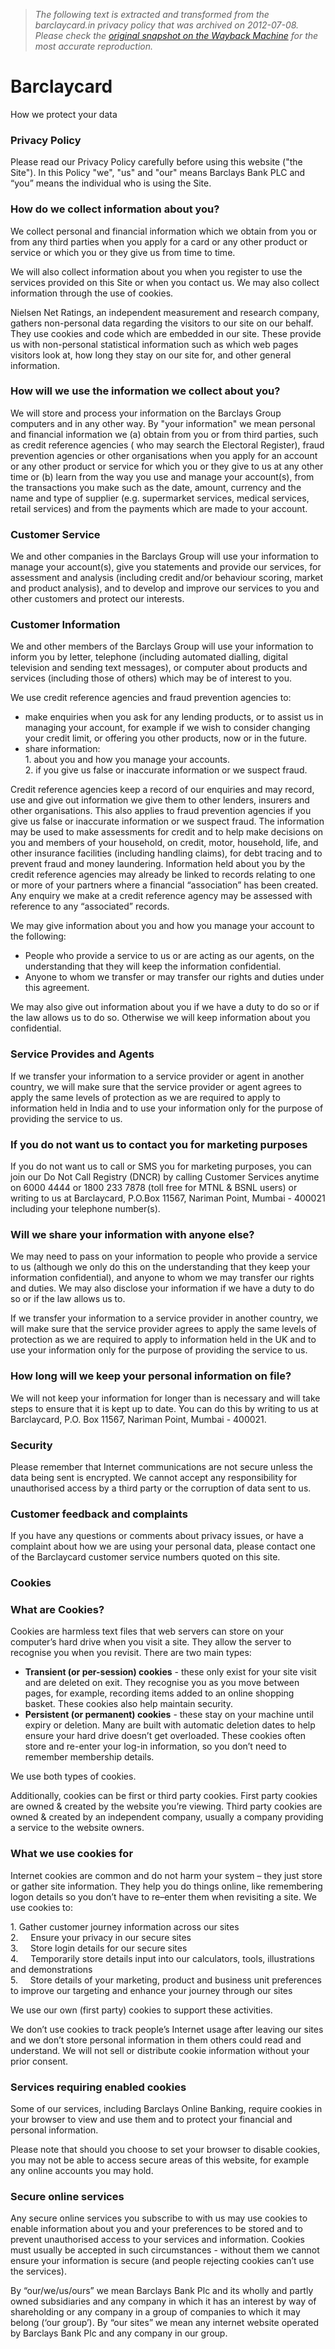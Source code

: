 > *The following text is extracted and transformed from the barclaycard.in privacy policy that was archived on 2012-07-08. Please check the [original snapshot on the Wayback Machine](https://web.archive.org/web/20120708080504id_/http%3A//www.barclaycard.in/privacy-policy.html) for the most accurate reproduction.*

# Barclaycard

How we protect your data

### **Privacy Policy**

Please read our Privacy Policy carefully before using this website ("the Site"). In this Policy "we", "us" and "our" means Barclays Bank PLC and “you” means the individual who is using the Site.

### How do we collect information about you?

We collect personal and financial information which we obtain from you or from any third parties when you apply for a card or any other product or service or which you or they give us from time to time.

We will also collect information about you when you register to use the services provided on this Site or when you contact us. We may also collect information through the use of cookies.

Nielsen Net Ratings, an independent measurement and research company, gathers non-personal data regarding the visitors to our site on our behalf. They use cookies and code which are embedded in our site. These provide us with non-personal statistical information such as which web pages visitors look at, how long they stay on our site for, and other general information.

### How will we use the information we collect about you?

We will store and process your information on the Barclays Group computers and in any other way. By "your information" we mean personal and financial information we (a) obtain from you or from third parties, such as credit reference agencies ( who may search the Electoral Register), fraud prevention agencies or other organisations when you apply for an account or any other product or service for which you or they give to us at any other time or (b) learn from the way you use and manage your account(s), from the transactions you make such as the date, amount, currency and the name and type of supplier (e.g. supermarket services, medical services, retail services) and from the payments which are made to your account.

### Customer Service

We and other companies in the Barclays Group will use your information to manage your account(s), give you statements and provide our services, for assessment and analysis (including credit and/or behaviour scoring, market and product analysis), and to develop and improve our services to you and other customers and protect our interests.

### Customer Information 

We and other members of the Barclays Group will use your information to inform you by letter, telephone (including automated dialling, digital television and sending text messages), or computer about products and services (including those of others) which may be of interest to you.

We use credit reference agencies and fraud prevention agencies to: 

  * make enquiries when you ask for any lending products, or to assist us in managing your account, for example if we wish to consider changing your credit limit, or offering you other products, now or in the future.
  * share information:   
1\. about you and how you manage your accounts.  
2\. if you give us false or inaccurate information or we suspect fraud. 

Credit reference agencies keep a record of our enquiries and may record, use and give out information we give them to other lenders, insurers and other organisations. This also applies to fraud prevention agencies if you give us false or inaccurate information or we suspect fraud. The information may be used to make assessments for credit and to help make decisions on you and members of your household, on credit, motor, household, life, and other insurance facilities (including handling claims), for debt tracing and to prevent fraud and money laundering. Information held about you by the credit reference agencies may already be linked to records relating to one or more of your partners where a financial “association” has been created. Any enquiry we make at a credit reference agency may be assessed with reference to any “associated” records.

We may give information about you and how you manage your account to the following: 

  * People who provide a service to us or are acting as our agents, on the understanding that they will keep the information confidential.
  * Anyone to whom we transfer or may transfer our rights and duties under this agreement.

We may also give out information about you if we have a duty to do so or if the law allows us to do so. Otherwise we will keep information about you confidential. 




### Service Provides and Agents

If we transfer your information to a service provider or agent in another country, we will make sure that the service provider or agent agrees to apply the same levels of protection as we are required to apply to information held in India and to use your information only for the purpose of providing the service to us.

### If you do not want us to contact you for marketing purposes

If you do not want us to call or SMS you for marketing purposes, you can join our Do Not Call Registry (DNCR) by calling Customer Services anytime on 6000 4444 or 1800 233 7878 (toll free for MTNL & BSNL users) or writing to us at Barclaycard, P.O.Box 11567, Nariman Point, Mumbai - 400021 including your telephone number(s).

### Will we share your information with anyone else?

We may need to pass on your information to people who provide a service to us (although we only do this on the understanding that they keep your information confidential), and anyone to whom we may transfer our rights and duties. We may also disclose your information if we have a duty to do so or if the law allows us to.

If we transfer your information to a service provider in another country, we will make sure that the service provider agrees to apply the same levels of protection as we are required to apply to information held in the UK and to use your information only for the purpose of providing the service to us. 

### How long will we keep your personal information on file?

We will not keep your information for longer than is necessary and will take steps to ensure that it is kept up to date. You can do this by writing to us at Barclaycard, P.O. Box 11567, Nariman Point, Mumbai - 400021. 

### Security

Please remember that Internet communications are not secure unless the data being sent is encrypted. We cannot accept any responsibility for unauthorised access by a third party or the corruption of data sent to us.

### Customer feedback and complaints

If you have any questions or comments about privacy issues, or have a complaint about how we are using your personal data, please contact one of the Barclaycard customer service numbers quoted on this site.

### **Cookies**

### What are Cookies?

Cookies are harmless text files that web servers can store on your computer’s hard drive when you visit a site. They allow the server to recognise you when you revisit. There are two main types:

  * **Transient (or per-session) cookies** \- these only exist for your site visit and are deleted on exit. They recognise you as you move between pages, for example, recording items added to an online shopping basket. These cookies also help maintain security.
  * **Persistent (or permanent) cookies** \- these stay on your machine until expiry or deletion. Many are built with automatic deletion dates to help ensure your hard drive doesn’t get overloaded. These cookies often store and re-enter your log-in information, so you don’t need to remember membership details. 



We use both types of cookies. 

Additionally, cookies can be first or third party cookies. First party cookies are owned & created by the website you’re viewing. Third party cookies are owned & created by an independent company, usually a company providing a service to the website owners.

### What we use cookies for

Internet cookies are common and do not harm your system – they just store or gather site information. They help you do things online, like remembering logon details so you don’t have to re–enter them when revisiting a site. We use cookies to:

1\. Gather customer journey information across our sites   
2.     Ensure your privacy in our secure sites   
3.     Store login details for our secure sites   
4.     Temporarily store details input into our calculators, tools, illustrations and demonstrations   
5.     Store details of your marketing, product and business unit preferences to improve our targeting and enhance your journey through our sites 

We use our own (first party) cookies to support these activities. 

We don’t use cookies to track people’s Internet usage after leaving our sites and we don’t store personal information in them others could read and understand. We will not sell or distribute cookie information without your prior consent.

### Services requiring enabled cookies

Some of our services, including Barclays Online Banking, require cookies in your browser to view and use them and to protect your financial and personal information.

Please note that should you choose to set your browser to disable cookies, you may not be able to access secure areas of this website, for example any online accounts you may hold.

### Secure online services

Any secure online services you subscribe to with us may use cookies to enable information about you and your preferences to be stored and to prevent unauthorised access to your services and information. Cookies must usually be accepted in such circumstances - without them we cannot ensure your information is secure (and people rejecting cookies can’t use the services).

By “our/we/us/ours” we mean Barclays Bank Plc and its wholly and partly owned subsidiaries and any company in which it has an interest by way of shareholding or any company in a group of companies to which it may belong (‘our group’). By “our sites” we mean any internet website operated by Barclays Bank Plc and any company in our group.
